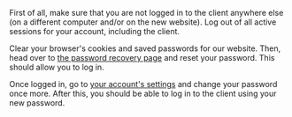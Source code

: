 First of all, make sure that you are not logged in to the client anywhere else (on a different computer and/or on the new website). Log out of all active sessions for your account, including the client.

Clear your browser's cookies and saved passwords for our website. Then, head over to [the password recovery page](http://osu.ppy.sh/p/forgot) and reset your password. This should allow you to log in.

Once logged in, go to [your account's settings](https://osu.ppy.sh/forum/ucp.php?i=profile&mode=reg_details) and change your password once more. After this, you should be able to log in to the client using your new password.